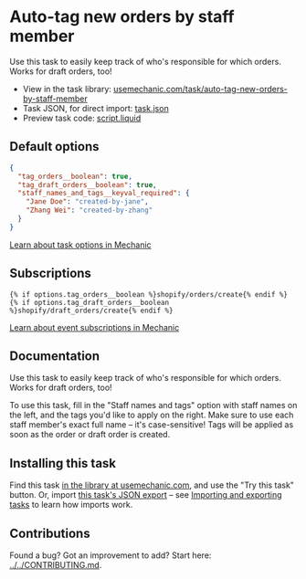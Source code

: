 # Auto-tag new orders by staff member

Use this task to easily keep track of who's responsible for which orders. Works for draft orders, too!

* View in the task library: [usemechanic.com/task/auto-tag-new-orders-by-staff-member](https://usemechanic.com/task/auto-tag-new-orders-by-staff-member)
* Task JSON, for direct import: [task.json](../../tasks/auto-tag-new-orders-by-staff-member.json)
* Preview task code: [script.liquid](./script.liquid)

## Default options

```json
{
  "tag_orders__boolean": true,
  "tag_draft_orders__boolean": true,
  "staff_names_and_tags__keyval_required": {
    "Jane Doe": "created-by-jane",
    "Zhang Wei": "created-by-zhang"
  }
}
```

[Learn about task options in Mechanic](https://docs.usemechanic.com/article/471-task-options)

## Subscriptions

```liquid
{% if options.tag_orders__boolean %}shopify/orders/create{% endif %}
{% if options.tag_draft_orders__boolean %}shopify/draft_orders/create{% endif %}
```

[Learn about event subscriptions in Mechanic](https://docs.usemechanic.com/article/408-subscriptions)

## Documentation

Use this task to easily keep track of who's responsible for which orders. Works for draft orders, too!

To use this task, fill in the "Staff names and tags" option with staff names on the left, and the tags you'd like to apply on the right. Make sure to use each staff member's exact full name – it's case-sensitive! Tags will be applied as soon as the order or draft order is created.

## Installing this task

Find this task [in the library at usemechanic.com](https://usemechanic.com/task/auto-tag-new-orders-by-staff-member), and use the "Try this task" button. Or, import [this task's JSON export](../../tasks/auto-tag-new-orders-by-staff-member.json) – see [Importing and exporting tasks](https://docs.usemechanic.com/article/505-importing-and-exporting-tasks) to learn how imports work.

## Contributions

Found a bug? Got an improvement to add? Start here: [../../CONTRIBUTING.md](../../CONTRIBUTING.md).
